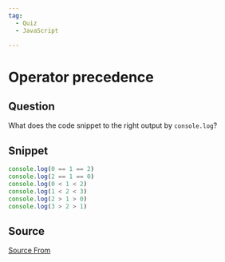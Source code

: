 ```yaml
---
tag:
  - Quiz
  - JavaScript

---
```

  
# Operator precedence

## Question
What does the code snippet to the right output by `console.log`?

## Snippet
```js
console.log(0 == 1 == 2)
console.log(2 == 1 == 0)
console.log(0 < 1 < 2)
console.log(1 < 2 < 3)
console.log(2 > 1 > 0)
console.log(3 > 2 > 1)
```
    


##  Source
[Source From](https://bigfrontend.dev/quiz/operator-precedence)

  